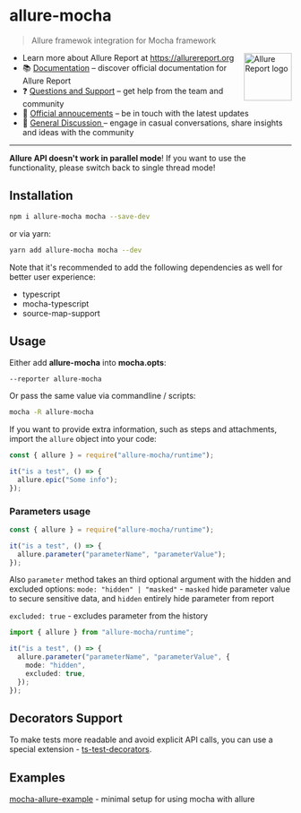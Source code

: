 # allure-mocha

> Allure framewok integration for Mocha framework

<picture>
  <source media="(prefers-color-scheme: dark)" srcset="https://allurereport.org/public/img/allure-report.svg">
  <source media="(prefers-color-scheme: light)" srcset="https://allurereport.org/public/img/allure-report.svg">
  <img src="https://allurereport.org/public/img/allure-report.svg" height="85px" alt="Allure Report logo" align="right" />
</picture>

- Learn more about Allure Report at https://allurereport.org
- 📚 [Documentation](https://allurereport.org/docs/) – discover official documentation for Allure Report
- ❓ [Questions and Support](https://github.com/orgs/allure-framework/discussions/categories/questions-support) – get help from the team and community
- 📢 [Official annoucements](https://github.com/orgs/allure-framework/discussions/categories/announcements) – be in touch with the latest updates
- 💬 [General Discussion ](https://github.com/orgs/allure-framework/discussions/categories/general-discussion) – engage in casual conversations, share insights and ideas with the community

---

**Allure API doesn't work in parallel mode**! If you want to use the functionality, please switch
back to single thread mode!

## Installation

```bash
npm i allure-mocha mocha --save-dev
```

or via yarn:

```bash
yarn add allure-mocha mocha --dev
```

Note that it's recommended to add the following dependencies as well for better user experience:

- typescript
- mocha-typescript
- source-map-support

## Usage

Either add **allure-mocha** into **mocha.opts**:

```text
--reporter allure-mocha
```

Or pass the same value via commandline / scripts:

```bash
mocha -R allure-mocha
```

If you want to provide extra information, such as steps and attachments, import the `allure` object
into your code:

```javascript
const { allure } = require("allure-mocha/runtime");

it("is a test", () => {
  allure.epic("Some info");
});
```

### Parameters usage

```ts
const { allure } = require("allure-mocha/runtime");

it("is a test", () => {
  allure.parameter("parameterName", "parameterValue");
});
```

Also `parameter` method takes an third optional argument with the hidden and excluded options:
`mode: "hidden" | "masked"` - `masked` hide parameter value to secure sensitive data, and `hidden`
entirely hide parameter from report

`excluded: true` - excludes parameter from the history

```ts
import { allure } from "allure-mocha/runtime";

it("is a test", () => {
  allure.parameter("parameterName", "parameterValue", {
    mode: "hidden",
    excluded: true,
  });
});
```

## Decorators Support

To make tests more readable and avoid explicit API calls, you can use a special
extension - [ts-test-decorators](https://github.com/sskorol/ts-test-decorators).

## Examples

[mocha-allure-example](https://github.com/vovsemenv/mocha-allure-example) - minimal setup for using
mocha with allure
